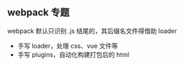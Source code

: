 ## webpack 专题

webpack 默认只识别 .js 结尾的，其后缀名文件得借助 loader

- 手写 loader，处理 css、vue 文件等
- 手写 plugins，自动化构建打包后的 html
